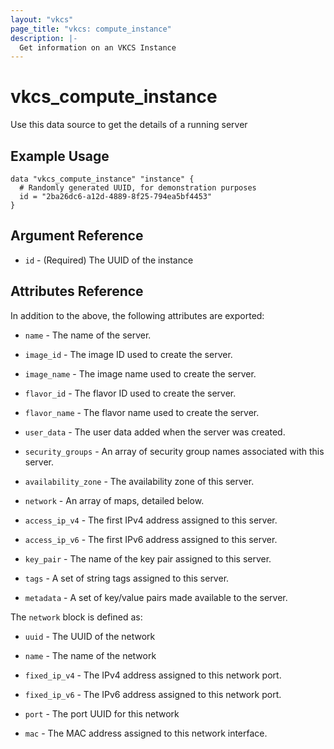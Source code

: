 ```yaml
---
layout: "vkcs"
page_title: "vkcs: compute_instance"
description: |-
  Get information on an VKCS Instance
---
```


# vkcs\_compute\_instance

Use this data source to get the details of a running server

## Example Usage

```hcl
data "vkcs_compute_instance" "instance" {
  # Randomly generated UUID, for demonstration purposes
  id = "2ba26dc6-a12d-4889-8f25-794ea5bf4453"
}
```

## Argument Reference

* `id` - (Required) The UUID of the instance


## Attributes Reference

In addition to the above, the following attributes are exported:

* `name` - The name of the server.

* `image_id` - The image ID used to create the server.

* `image_name` - The image name used to create the server.

* `flavor_id` - The flavor ID used to create the server.

* `flavor_name` - The flavor name used to create the server.

* `user_data` - The user data added when the server was created.

* `security_groups` - An array of security group names associated with this server.

* `availability_zone` - The availability zone of this server.

* `network` - An array of maps, detailed below.

* `access_ip_v4` - The first IPv4 address assigned to this server.

* `access_ip_v6` - The first IPv6 address assigned to this server.

* `key_pair` - The name of the key pair assigned to this server.

* `tags` - A set of string tags assigned to this server.

* `metadata` - A set of key/value pairs made available to the server.


The `network` block is defined as:

* `uuid` - The UUID of the network

* `name` - The name of the network

* `fixed_ip_v4` - The IPv4 address assigned to this network port.

* `fixed_ip_v6` - The IPv6 address assigned to this network port.

* `port` - The port UUID for this network

* `mac` - The MAC address assigned to this network interface.